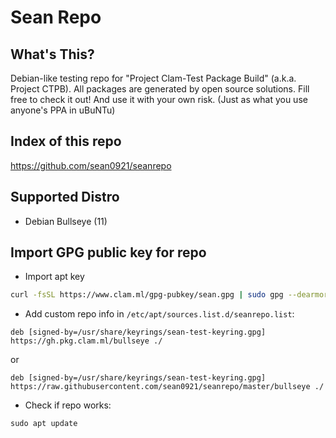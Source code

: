 # Sean Repo
## What's This?
Debian-like testing repo for "Project Clam-Test Package Build" (a.k.a. Project CTPB).  All packages are generated by open source solutions.  Fill free to check it out!  And use it with your own risk. (Just as what you use anyone's PPA in uBuNTu)

## Index of this repo
<https://github.com/sean0921/seanrepo>

## Supported Distro
* Debian Bullseye (11)

## Import GPG public key for repo
* Import apt key
```bash
curl -fsSL https://www.clam.ml/gpg-pubkey/sean.gpg | sudo gpg --dearmor -o  /usr/share/keyrings/sean-test-keyring.gpg
```

* Add custom repo info in `/etc/apt/sources.list.d/seanrepo.list`:
```
deb [signed-by=/usr/share/keyrings/sean-test-keyring.gpg] https://gh.pkg.clam.ml/bullseye ./
```
or
```
deb [signed-by=/usr/share/keyrings/sean-test-keyring.gpg] https://raw.githubusercontent.com/sean0921/seanrepo/master/bullseye ./
```

* Check if repo works:
```
sudo apt update
```
